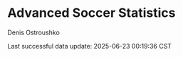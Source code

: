 # Advanced Soccer Statistics
Denis Ostroushko

<!-- gfm -->

Last successful data update: 2025-06-23 00:19:36 CST
